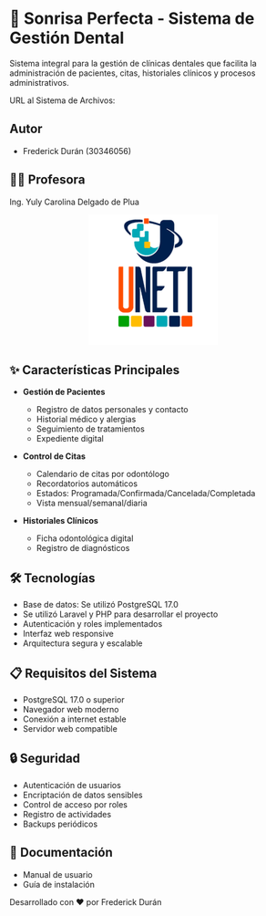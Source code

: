 # 🦷 Sonrisa Perfecta - Sistema de Gestión Dental

Sistema integral para la gestión de clínicas dentales que facilita la administración de pacientes, citas, historiales clínicos y procesos administrativos.

URL al Sistema de Archivos:


## Autor

- Frederick Durán (30346056)

## 👩‍🏫 Profesora 
Ing. Yuly Carolina Delgado de Plua

<p align="center">
  <img src="./UNETI.png" alt="UNETI Logo">
</p>

## ✨ Características Principales

- **Gestión de Pacientes**
  - Registro de datos personales y contacto
  - Historial médico y alergias
  - Seguimiento de tratamientos
  - Expediente digital

- **Control de Citas**
  - Calendario de citas por odontólogo
  - Recordatorios automáticos 
  - Estados: Programada/Confirmada/Cancelada/Completada
  - Vista mensual/semanal/diaria

- **Historiales Clínicos**
  - Ficha odontológica digital
  - Registro de diagnósticos


## 🛠️ Tecnologías

- Base de datos: Se utilizó PostgreSQL 17.0
- Se utilizó Laravel y PHP para desarrollar el proyecto
- Autenticación y roles implementados
- Interfaz web responsive
- Arquitectura segura y escalable

## 📋 Requisitos del Sistema

- PostgreSQL 17.0 o superior
- Navegador web moderno
- Conexión a internet estable
- Servidor web compatible

## 🔒 Seguridad

- Autenticación de usuarios
- Encriptación de datos sensibles
- Control de acceso por roles
- Registro de actividades
- Backups periódicos

## 📄 Documentación

- Manual de usuario
- Guía de instalación 



Desarrollado con ❤️ por Frederick Durán